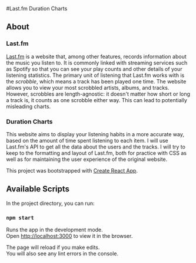 #Last.fm Duration Charts

## About

### Last.fm

[Last.fm](https://www.last.fm/) is a website that, among other features, records information about the music you listen to. It is commonly linked with streaming services such as Spotify so that you can see your play counts and other details of your listening statistics. The primary unit of listening that Last.fm works with is the *scrobble*, which means a track has been played one time. The website allows you to view your most scrobbled artists, albums, and tracks. However, scrobbles are length-agnostic: it doesn't matter how short or long a track is, it counts as one scrobble either way. This can lead to potentially misleading charts.

### Duration Charts

This website aims to display your listening habits in a more accurate way, based on the amount of time spent listening to each item. I will use Last.fm's API to get all the data about the users and the tracks. I will try to keep to the formatting and layout of Last.fm, both for practice with CSS as well as for maintaining the user experience of the original website.

This project was bootstrapped with [Create React App](https://github.com/facebook/create-react-app).

## Available Scripts

In the project directory, you can run:

### `npm start`

Runs the app in the development mode.<br>
Open [http://localhost:3000](http://localhost:3000) to view it in the browser.

The page will reload if you make edits.<br>
You will also see any lint errors in the console.

